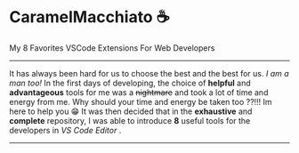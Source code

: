 # CaramelMacchiato ☕
   
My 8 Favorites VSCode Extensions For Web Developers
   
***
It has always been hard for us to choose the best and the best for us. *I am a man too!*
In the first days of developing, the choice of **helpful** and **advantageous** tools for me was a ~~nightmare~~ and took a lot of time and energy from me. Why should your time and energy be taken too ??!!! Im here to help you 😁
It was then decided that in the **exhaustive** and **complete** repository, I was able to introduce **8** useful tools for the developers in *VS Code Editor* .
***
